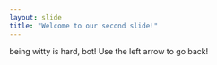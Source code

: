 ```yaml
---
layout: slide
title: "Welcome to our second slide!"
---
```

being witty is hard, bot!
Use the left arrow to go back!
